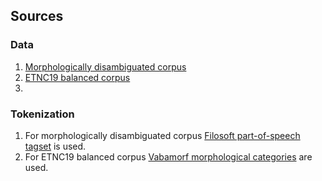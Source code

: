 ## Sources

### Data

1. [Morphologically disambiguated corpus](https://www.cl.ut.ee/korpused/morfkorpus/index.php?lang=en)
2. [ETNC19 balanced corpus](https://entu.keeleressursid.ee/public-document/entity-9835/etnc19-prevert-eraldi-failides-11)
3. 

### Tokenization

1. For morphologically disambiguated corpus [Filosoft part-of-speech tagset](https://www.sketchengine.eu/estonian-filosoft-part-of-speech-tagset/) is used.
2. For ETNC19 balanced corpus [Vabamorf morphological categories](https://github.com/Filosoft/vabamorf/blob/master/doc/tagset.md) are used.
